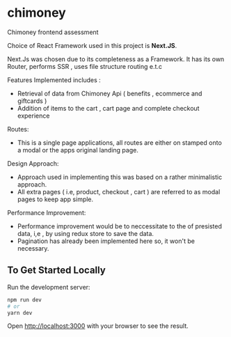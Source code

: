 # chimoney
Chimoney frontend assessment

Choice of React Framework used in this project is **Next.JS**.

Next.Js was chosen due to its completeness as a Framework. It has its own Router, performs SSR , uses file structure routing e.t.c

Features Implemented includes :

- Retrieval of data from Chimoney Api ( benefits , ecommerce and giftcards )
- Addition of items to the cart , cart page and complete checkout experience

Routes:
- This is a single page applications, all routes are either on stamped onto a modal or the apps original landing page.

Design Approach:
- Approach used in implementing this was based on a rather minimalistic approach. 
- All extra pages ( i.e, product, checkout , cart ) are referred to as modal pages to keep app simple.

Performance Improvement:
- Performance improvement would be to neccessitate to the of presisted data, i,e , by using redux store to save the data.
- Pagination has already been implemented here so, it won't be necessary.

## To Get Started Locally

Run the development server:

```bash
npm run dev
# or
yarn dev
```

Open [http://localhost:3000](http://localhost:3000) with your browser to see the result.
